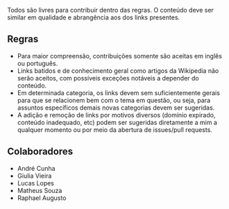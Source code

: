 Todos são livres para contribuir dentro das regras. O conteúdo deve ser similar em qualidade e abrangência aos dos links presentes.

## Regras
 - Para maior compreensão, contribuições somente são aceitas em inglês ou português.
 - Links batidos e de conhecimento geral como artigos da Wikipedia não serão aceitos, com possíveis exceções notáveis a depender do conteúdo.
 - Em determinada categoria, os links devem sem suficientemente gerais para que se relacionem bem com o tema em questão, ou seja, para assuntos específicos demais novas categorias devem ser sugeridas.
 - A adição e remoção de links por motivos diversos (domínio expirado, conteúdo inadequado, etc) podem ser sugeridas diretamente a mim a qualquer momento ou por meio da abertura de issues/pull requests.

## Colaboradores
 - André Cunha
 - Giulia Vieira
 - Lucas Lopes
 - Matheus Souza
 - Raphael Augusto
